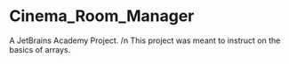 # Cinema_Room_Manager
A JetBrains Academy Project. /n
This project was meant to instruct on the basics of arrays.
